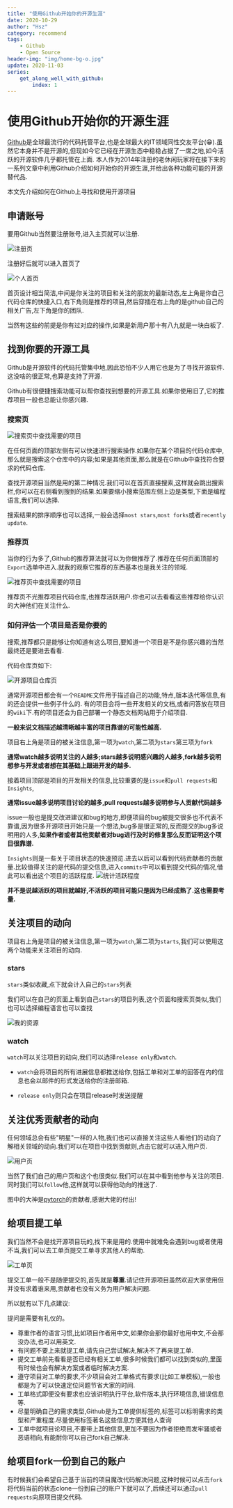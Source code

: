 ```yaml
---
title: "使用Github开始你的开源生涯"
date: 2020-10-29
author: "Hsz"
category: recommend
tags:
    - Github
    - Open Source
header-img: "img/home-bg-o.jpg"
update: 2020-11-03
series:
    get_along_well_with_github:
        index: 1
---
```

# 使用Github开始你的开源生涯

[Github](https://github.com/)是全球最流行的代码托管平台,也是全球最大的IT领域同性交友平台(😁).虽然它本身并不是开源的,但现如今它已经在开源生态中稳稳占据了一席之地,如今活跃的开源软件几乎都托管在上面.
本人作为2014年注册的老休闲玩家将在接下来的一系列文章中利用Github介绍如何开始你的开源生涯,并给出各种功能可能的开源替代品.

本文先介绍如何在Github上寻找和使用开源项目

<!--more-->

## 申请账号

要用Github当然要注册账号,进入主页就可以注册.

![注册页][1]

注册好后就可以进入首页了

![个人首页][2]

首页设计相当简洁,中间是你关注的项目和关注的朋友的最新动态,左上角是你自己代码仓库的快捷入口,右下角则是推荐的项目,然后穿插在右上角的是github自己的相关广告,左下角是你的团队.

当然有这些的前提是你有过对应的操作,如果是新用户那十有八九就是一块白板了.

## 找到你要的开源工具

Github是开源软件的代码托管集中地,因此恐怕不少人用它也是为了寻找开源软件.这没啥的很正常,也算是支持了开源.

Github有很便捷搜索功能可以帮你查找到想要的开源工具.如果你使用旧了,它的推荐项目一般也总能让你感兴趣.

### 搜索页

![搜索页中查找需要的项目][3]

在任何页面的顶部左侧有可以快速进行搜索操作.如果你在某个项目的代码仓库中,那么就是搜索这个仓库中的内容;如果是其他页面,那么就是在Github中查找符合要求的代码仓库.

查找开源项目当然是用的第二种情况.我们可以在首页直接搜索,这样就会跳出搜索栏,你可以在右侧看到搜到的结果.如果要缩小搜索范围左侧上边是类型,下面是编程语言,我们可以选择.

搜索结果的排序顺序也可以选择,一般会选择`most stars`,`most forks`或者`recently update`.

### 推荐页

当你的行为多了,Github的推荐算法就可以为你做推荐了.推荐在任何页面顶部的`Export`选单中进入.就我的观察它推荐的东西基本也是我关注的领域.

![推荐页中查找需要的项目][4]

推荐页不光推荐项目代码仓库,也推荐活跃用户.你也可以去看看这些推荐给你认识的大神他们在关注什么.

### 如何评估一个项目是否是你要的

搜索,推荐都只是能够让你知道有这么项目,要知道一个项目是不是你感兴趣的当然最终还是要进去看看.

代码仓库页如下:

![开源项目仓库页][5]

通常开源项目都会有一个`README`文件用于描述自己的功能,特点,版本迭代等信息,有的还会提供一些例子什么的.
有的项目会将一些开发相关的文档,或者问答放在项目的`wiki`下.有的项目还会为自己部署一个静态文档网站用于介绍项目.

**一般来说文档描述越清晰越丰富的项目靠谱的可能性越高.**

项目右上角是项目的被关注信息,第一项为`watch`,第二项为`stars`第三项为`fork`

**通常watch越多说明关注的人越多;stars越多说明感兴趣的人越多,fork越多说明想参与开发或者想在其基础上跟进开发的越多.**

接着项目顶部是项目的开发相关的信息,比较重要的是`issue`和`pull requests`和`Insights`,

**通常issue越多说明项目讨论的越多,pull requests越多说明参与人贡献代码越多**

issue一般也是提交改进建议和bug的地方,即便项目的bug被提交很多也不代表不靠谱,因为很多开源项目开始只是一个想法,bug多是很正常的,反而提交的bug多说明用的人多,**如果作者或者其他贡献者对bug进行及时的修复那么反而证明这个项目很靠谱.**

`Insights`则是一些关于项目状态的快速预览.进去以后可以看到代码贡献者的贡献量.比较值得关注的是代码的提交信息,进入`commits`中可以看到提交代码的情况,借此可以看出这个项目的活跃程度.
![统计活跃程度][9]

**并不是说越活跃的项目就越好,不活跃的项目可能只是因为已经成熟了.这也需要考量.**

## 关注项目的动向

项目右上角是项目的被关注信息,第一项为`watch`,第二项为`starts`,我们可以使用这两个功能来关注项目的动向.

### stars

`stars`类似收藏,点下就会计入自己的`stars`列表

我们可以在自己的页面上看到自己`stars`的项目列表,这个页面和搜索页类似,我们也可以选择编程语言也可以查找

![我的资源][6]

### watch

`watch`可以关注项目的动向,我们可以选择`release only`和`watch`.

+ `watch`会将项目的所有进展信息都推送给你,包括工单和对工单的回答在内的信息也会以邮件的形式发送给你的注册邮箱.

+ `release only`则只会在项目release时发送提醒

## 关注优秀贡献者的动向

任何领域总会有些"明星"一样的人物,我们也可以直接关注这些人看他们的动向了解相关领域的动向.我们可以在项目中找到贡献则,点击它就可以进入用户页.

![用户页][7]


当然了我们自己的用户页和这个也很类似.我们可以在其中看到他参与关注的项目.同时我们可以`follow`他,这样就可以获得他动向的推送了.

图中的大神是[pytorch](https://github.com/pytorch/pytorch)的贡献者,感谢大佬的付出!

## 给项目提工单

我们当然不会是找开源项目玩的,找下来是用的.使用中就难免会遇到bug或者使用不当,我们可以去工单页提交工单寻求其他人的帮助.

![工单页][8]

提交工单一般不是随便提交的,首先就是**尊重**.请记住开源项目虽然欢迎大家使用但并没有求着谁来用,贡献者也没有义务为用户解决问题.

所以就有以下几点建议:

提问是需要有礼仪的。

+ 尊重作者的语言习惯,比如项目作者用中文,如果你会那你最好也用中文,不会那没办法,也可以用英文.
+ 有问题不要上来就提工单,请先自己尝试解决,解决不了再来提工单.
+ 提交工单前先看看是否已经有相关工单,很多时候我们都可以找到类似的,里面有时候也会有解决方案或者临时解决方案.
+ 遵守项目对工单的要求,不少项目会对工单格式有要求(比如工单模板),一般也都是为了可以快速定位问题节省大家的时间.
+ 工单格式即便没有要求也应该讲明执行平台,软件版本,执行环境信息,错误信息等.
+ 尽量明确自己的需求类型,Github是为工单提供标签的,标签可以标明需求的类型和严重程度.尽量使用标签著名这些信息方便其他人查询
+ 工单中就项目论项目,不要带上其他信息,更加不要因为作者拒绝而发牢骚或者恶语相向,有能耐你可以自己fork自己解决.

## 给项目fork一份到自己的账户

有时候我们会希望自己基于当前的项目魔改代码解决问题,这种时候可以点击`fork`将代码当前的状态clone一份到自己的账户下就可以了,后续还可以通过`pull requests`向原项目提交代码.

[1]: {{site.url}}/img/in-post/github/注册页.PNG
[2]: {{site.url}}/img/in-post/github/个人首页.png
[3]: {{site.url}}/img/in-post/github/搜索页.png
[4]: {{site.url}}/img/in-post/github/推荐页.png
[5]: {{site.url}}/img/in-post/github/开源项目仓库页.png
[6]: {{site.url}}/img/in-post/github/我的资源.png
[7]: {{site.url}}/img/in-post/github/用户页.png
[8]: {{site.url}}/img/in-post/github/工单页.png
[9]: {{site.url}}/img/in-post/github/统计.PNG